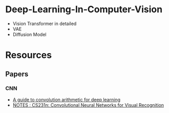 # Deep-Learning-In-Computer-Vision
 * Vision Transformer in detailed
 * VAE
 * Diffusion Model

# Resources 
## Papers
### CNN 
* [A guide to convolution arithmetic for deep learning](https://arxiv.org/pdf/1603.07285.pdf)
* [NOTES : CS231n: Convolutional Neural Networks for Visual Recognition](https://cs231n.github.io/)
